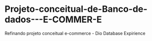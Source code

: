 # Projeto-conceitual-de-Banco-de-dados---E-COMMER-E
Refinando projeto conceitual e-commerce - Dio Database Expirience
